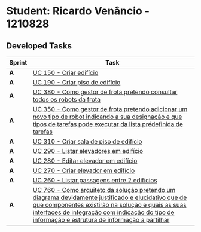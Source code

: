 # Student: Ricardo Venâncio - 1210828

## Developed Tasks

| Sprint | Task                                                                                                                                |
|--------|-------------------------------------------------------------------------------------------------------------------------------------|
| **A**  | [UC 150 - Criar edifício](../../use_cases/UC150/readme.md)                                                                                                        |
| **A**  | [UC 190 - Criar piso de edifício](../../use_cases/UC190/readme.md)                                                                                                        |
| **A**  | [UC 380 - Como gestor de frota pretendo consultar todos os robots da frota](../../use_cases/UC380/readme.md)                                                                                                        |
| **A**  | [UC 350 - Como gestor de frota pretendo adicionar um novo tipo de robot indicando a sua designação e que tipos de tarefas pode executar da lista prédefinida de tarefas](../../use_cases/UC350/readme.md)                                                                                                        |
| **A**  | [UC 310 - Criar sala de piso de edifício](../../use_cases/UC310/readme.md)                                                                                                        |
| **A**  | [UC 290 - Listar elevadores em edifício](../../use_cases/UC290/readme.md)                                                                                                        |
| **A**  | [UC 280 - Editar elevador em edifício](../../use_cases/UC280/readme.md)                                                                                                        |
| **A**  | [UC 270 - Criar elevador em edifício](../../use_cases/UC270/readme.md)                                                                                                        |
| **A**  | [UC 260 - Listar passagens entre 2 edifícios](../../use_cases/UC260/readme.md)                                                                                                        |
| **A**  | [UC 760 - Como arquiteto da solução pretendo um diagrama devidamente justificado e elucidativo que de que componentes existirão na solução e quais as suas interfaces de integração com indicação do tipo de informação e estrutura de informação a partilhar](../../use_cases/UC760/readme.md)                                                                                                        |
